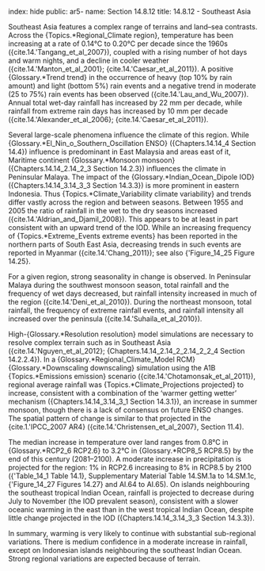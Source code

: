 index: hide
public: ar5-
name: Section 14.8.12
title: 14.8.12 - Southeast Asia

Southeast Asia features a complex range of terrains and land–sea contrasts. Across the {Topics.*Regional_Climate region}, temperature has been increasing at a rate of 0.14°C to 0.20°C per decade since the 1960s ({cite.14.'Tangang_et_al_2007}), coupled with a rising number of hot days and warm nights, and a decline in cooler weather ({cite.14.'Manton_et_al_2001}; {cite.14.'Caesar_et_al_2011}). A positive {Glossary.*Trend trend} in the occurrence of heavy (top 10% by rain amount) and light (bottom 5%) rain events and a negative trend in moderate (25 to 75%) rain events has been observed ({cite.14.'Lau_and_Wu_2007}). Annual total wet-day rainfall has increased by 22 mm per decade, while rainfall from extreme rain days has increased by 10 mm per decade ({cite.14.'Alexander_et_al_2006}; {cite.14.'Caesar_et_al_2011}).

Several large-scale phenomena influence the climate of this region. While {Glossary.*El_Nin_o_Southern_Oscillation ENSO} ({Chapters.14.14_4 Section 14.4}) influence is predominant in East Malaysia and areas east of it, Maritime continent {Glossary.*Monsoon monsoon} ({Chapters.14.14_2.14_2_3 Section 14.2.3}) influences the climate in Peninsular Malaya. The impact of the {Glossary.*Indian_Ocean_Dipole IOD} ({Chapters.14.14_3.14_3_3 Section 14.3.3}) is more prominent in eastern Indonesia. Thus {Topics.*Climate_Variability climate variability} and trends differ vastly across the region and between seasons. Between 1955 and 2005 the ratio of rainfall in the wet to the dry seasons increased ({cite.14.'Aldrian_and_Djamil_2008}). This appears to be at least in part consistent with an upward trend of the IOD. While an increasing frequency of {Topics.*Extreme_Events extreme events} has been reported in the northern parts of South East Asia, decreasing trends in such events are reported in Myanmar ({cite.14.'Chang_2011}); see also {'Figure_14_25 Figure 14.25}.

For a given region, strong seasonality in change is observed. In Peninsular Malaya during the southwest monsoon season, total rainfall and the frequency of wet days decreased, but rainfall intensity increased in much of the region ({cite.14.'Deni_et_al_2010}). During the northeast monsoon, total rainfall, the frequency of extreme rainfall events, and rainfall intensity all increased over the peninsula ({cite.14.'Suhaila_et_al_2010}).

High-{Glossary.*Resolution resolution} model simulations are necessary to resolve complex terrain such as in Southeast Asia ({cite.14.'Nguyen_et_al_2012}; {Chapters.14.14_2.14_2_2.14_2_2_4 Section 14.2.2.4}). In a {Glossary.*Regional_Climate_Model RCM} {Glossary.*Downscaling downscaling} simulation using the A1B {Topics.*Emissions emission} scenario ({cite.14.'Chotamonsak_et_al_2011}), regional average rainfall was {Topics.*Climate_Projections projected} to increase, consistent with a combination of the ‘warmer getting wetter’ mechanism ({Chapters.14.14_3.14_3_1 Section 14.3.1}), an increase in summer monsoon, though there is a lack of consensus on future ENSO changes. The spatial pattern of change is similar to that projected in the {cite.1.'IPCC_2007 AR4} ({cite.14.'Christensen_et_al_2007}, Section 11.4).

The median increase in temperature over land ranges from 0.8°C in {Glossary.*RCP2_6 RCP2.6} to 3.2°C in {Glossary.*RCP8_5 RCP8.5} by the end of this century (2081–2100). A moderate increase in precipitation is projected for the region: 1% in RCP2.6 increasing to 8% in RCP8.5 by 2100 ({'Table_14_1 Table 14.1}, Supplementary Material Table 14.SM.1a to 14.SM.1c, {'Figure_14_27 Figures 14.27} and AI.64 to AI.65). On islands neighbouring the southeast tropical Indian Ocean, rainfall is projected to decrease during July to November (the IOD prevalent season), consistent with a slower oceanic warming in the east than in the west tropical Indian Ocean, despite little change projected in the IOD ({Chapters.14.14_3.14_3_3 Section 14.3.3}).

In summary, warming is very likely to continue with substantial sub-regional variations. There is medium confidence in a moderate increase in rainfall, except on Indonesian islands neighbouring the southeast Indian Ocean. Strong regional variations are expected because of terrain.
